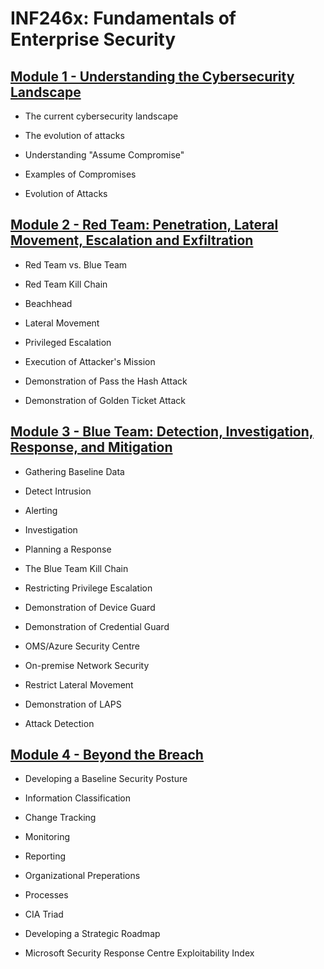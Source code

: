 # **INF246x: Fundamentals of Enterprise Security**


## **[Module 1 - Understanding the Cybersecurity Landscape]()**

* The current cybersecurity landscape

* The evolution of attacks

* Understanding "Assume Compromise"

* Examples of Compromises

* Evolution of Attacks


## **[Module 2 - Red Team: Penetration, Lateral Movement, Escalation and Exfiltration]()**

* Red Team vs. Blue Team

* Red Team Kill Chain

* Beachhead

* Lateral Movement

* Privileged Escalation

* Execution of Attacker's Mission

* Demonstration of Pass the Hash Attack

* Demonstration of Golden Ticket Attack


## **[Module 3 - Blue Team: Detection, Investigation, Response, and Mitigation]()**

* Gathering Baseline Data

* Detect Intrusion

* Alerting

* Investigation

* Planning a Response

* The Blue Team Kill Chain

* Restricting Privilege Escalation

* Demonstration of Device Guard

* Demonstration of Credential Guard

* OMS/Azure Security Centre

* On-premise Network Security

* Restrict Lateral Movement

* Demonstration of LAPS

* Attack Detection


## **[Module 4 - Beyond the Breach]()**

* Developing a Baseline Security Posture

* Information Classification

* Change Tracking

* Monitoring

* Reporting

* Organizational Preperations

* Processes

* CIA Triad

* Developing a Strategic Roadmap

* Microsoft Security Response Centre Exploitability Index
